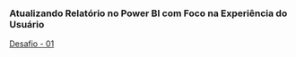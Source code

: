 ### Atualizando Relatório no Power BI com Foco na Experiência do Usuário

[Desafio - 01](https://app.powerbi.com/view?r=eyJrIjoiZjQ1Y2JmYzEtZjdkZS00ZTZkLWFjMGMtNjQ5ODE1ZTMyYWUxIiwidCI6ImE4NjEwYzg0LTc1ZjYtNDYwYi1iZDYyLWI2NjkwMmEwM2E4MSJ9)

